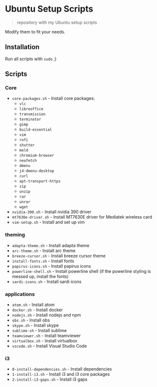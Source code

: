 # Ubuntu Setup Scripts

> repository with my Ubuntu setup scripts

Modify them to fit your needs.

## Installation

Run all scripts with `sudo` ;)

## Scripts

### Core

-   `core-packages.sh` - Install core packages:
    -   `vlc`
    -   `libreoffice`
    -   `transmission`
    -   `terminator`
    -   `gimp`
    -   `build-essential`
    -   `vim`
    -   `rofi`
    -   `shutter`
    -   `meld`
    -   `chromium-browser`
    -   `neofetch`
    -   `dmenu`
    -   `j4-dmenu-desktop`
    -   `curl`
    -   `apt-transport-https`
    -   `zip`
    -   `unzip`
    -   `rar`
    -   `unrar`
    -   `wget`
-   `nvidia-390.sh` - Install nvidia 390 driver
-   `mt7630e-driver.sh` - Install MT7630E driver for Mediatek wireless card
-   `vim-setup.sh` - Install and set up vim


### theming

-   `adapta-theme.sh` - Install adapta theme
-   `arc-theme.sh` - Install arc theme
-   `breeze-cursor.sh` - Install breeze cursor theme
-   `install-fonts.sh` - Install fonts
-   `papirus-icons.sh` - Install papirus icons
-   `powerline-shell.sh` - Install powerline shell (if the powerline styling is messed up, install the fonts)
-   `sardi-icons.sh` - Install sardi icons

### applications

-   `atom.sh` - Install atom
-   `docker.sh` - Install docker
-   `nodejs.sh` - Install nodejs and npm
-   `obs.sh` - Install obs
-   `skype.sh` - Install skype
-   `sublime-sh` - Install sublime
-   `teamviewer.sh` - Install teamviewer
-   `virtualbox.sh` - Install virtualbox
-   `vscode.sh` - Install Visual Studio Code

### i3

-   `0-install-dependencies.sh` - Install dependencies
-   `1-install-i3.sh` - Install i3 and i3 core packages
-   `2-install-i3-gaps.sh` - Install i3 gaps
